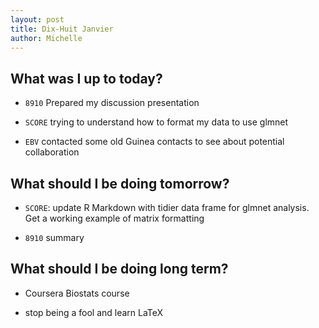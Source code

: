 ```yaml
---
layout: post
title: Dix-Huit Janvier
author: Michelle
---
```


## What was I up to today?

* `8910` Prepared my discussion presentation

* `SCORE` trying to understand how to format my data to use glmnet

* `EBV` contacted some old Guinea contacts to see about potential collaboration

## What should I be doing tomorrow?

* `SCORE`: update R Markdown with tidier data frame for glmnet analysis. Get a working example of matrix formatting

* `8910` summary

## What should I be doing long term?

* Coursera Biostats course

* stop being a fool and learn LaTeX

<i class="fa fa-code" style="color:pink"> </i>




